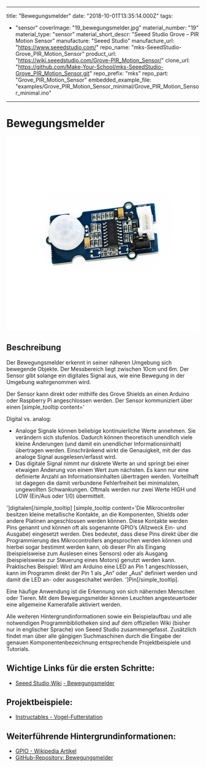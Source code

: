 
---
title: "Bewegungsmelder"
date: "2018-10-01T13:35:14.000Z"
tags: 
  - "sensor"
coverImage: "19_bewegungsmelder.jpg"
material_number: "19"
material_type: "sensor"
material_short_descr: "Seeed Studio Grove – PIR Motion Sensor"
manufacture: "Seeed Studio"
manufacture_url: "https://www.seeedstudio.com/"
repo_name: "mks-SeeedStudio-Grove_PIR_Motion_Sensor"
product_url: "https://wiki.seeedstudio.com/Grove-PIR_Motion_Sensor/"
clone_url: "https://github.com/Make-Your-School/mks-SeeedStudio-Grove_PIR_Motion_Sensor.git"
repo_prefix: "mks"
repo_part: "Grove_PIR_Motion_Sensor"
embedded_example_file: "examples/Grove_PIR_Motion_Sensor_minimal/Grove_PIR_Motion_Sensor_minimal.ino"
---


# Bewegungsmelder

![Bewegungsmelder](19_bewegungsmelder.jpg)

## Beschreibung
Der Bewegungsmelder erkennt in seiner näheren Umgebung sich bewegende Objekte. Der Messbereich liegt zwischen 10cm und 6m. Der Sensor gibt solange ein digitales Signal aus, wie eine Bewegung in der Umgebung wahrgenommen wird.

Der Sensor kann direkt oder mithilfe des Grove Shields an einen Arduino oder Raspberry Pi angeschlossen werden. Der Sensor kommuniziert über einen \[simple\_tooltip content='

Digital vs. analog:

- Analoge Signale können beliebige kontinuierliche Werte annehmen. Sie verändern sich stufenlos. Dadurch können theoretisch unendlich viele kleine Änderungen (und damit ein unendlicher Informationsinhalt) übertragen werden. Einschränkend wirkt die Genauigkeit, mit der das analoge Signal ausgelesen/erfasst wird.
- Das digitale Signal nimmt nur diskrete Werte an und springt bei einer etwaigen Änderung von einem Wert zum nächsten. Es kann nur eine definierte Anzahl an Informationsinhalten übertragen werden. Vorteilhaft ist dagegen die damit verbundene Fehlerfreiheit bei minimalsten, ungewollten Schwankungen. Oftmals werden nur zwei Werte HIGH und LOW (Ein/Aus oder 1/0) übermittelt.

'\]digitalen\[/simple\_tooltip\] \[simple\_tooltip content='Die Mikrocontroller besitzen kleine metallische Kontakte, an die Komponenten, Shields oder andere Platinen angeschlossen werden können. Diese Kontakte werden Pins genannt und können oft als sogenannte GPIO’s (Allzweck Ein- und Ausgabe) eingesetzt werden. Dies bedeutet, dass diese Pins direkt über die Programmierung des Mikrocontrollers angesprochen werden können und hierbei sogar bestimmt werden kann, ob dieser Pin als Eingang (beispielsweise zum Auslesen eines Sensors) oder als Ausgang (beispielsweise zur Steuerung eines Motors) genutzt werden kann. Praktisches Beispiel: Wird am Arduino eine LED an Pin 1 angeschlossen, kann im Programm direkt der Pin 1 als „An“ oder „Aus“ definiert werden und damit die LED an- oder ausgeschaltet werden. '\]Pin\[/simple\_tooltip\].

Eine häufige Anwendung ist die Erkennung von sich nähernden Menschen oder Tieren. Mit dem Bewegungsmelder können Leuchten angesteuertoder eine allgemeine Kamerafalle aktiviert werden.

Alle weiteren Hintergrundinformationen sowie ein Beispielaufbau und alle notwendigen Programmbibliotheken sind auf dem offiziellen Wiki (bisher nur in englischer Sprache) von Seeed Studio zusammengefasst. Zusätzlich findet man über alle gängigen Suchmaschinen durch die Eingabe der genauen Komponentenbezeichnung entsprechende Projektbeispiele und Tutorials.

<!-- infolist -->

<!-- infolists -->
## Wichtige Links für die ersten Schritte:

- [Seeed Studio Wiki](http://wiki.seeedstudio.com/Grove-PIR_Motion_Sensor/) [- Bewegungsmelder](http://wiki.seeedstudio.com/Grove-PIR_Motion_Sensor/)

## Projektbeispiele:

- [Instructables - Vogel-Futterstation](https://www.instructables.com/id/Passive-IR-to-IR-Canon-Trigger/)

## Weiterführende Hintergrundinformationen:

- [GPIO - Wikipedia Artikel](https://de.wikipedia.org/wiki/Allzweckeingabe/-ausgabe)
- [GitHub-Repository: Bewegungsmelder](https://github.com/MakeYourSchool/19-Bewegungsmelder)



